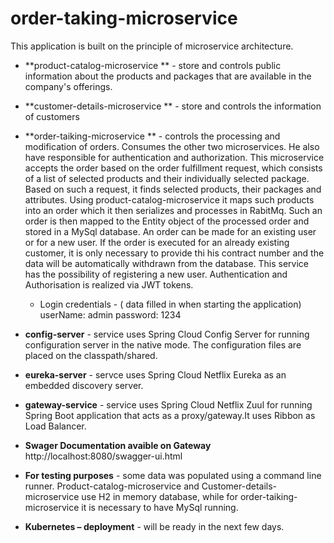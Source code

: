 # order-taking-microservice

This application is built on the principle of microservice architecture.

* **product-catalog-microservice **  - store and controls public information about the products and packages that are available in the company's offerings.

* **customer-details-microservice ** - store and controls the information of customers

* **order-taiking-microservice  ** - controls the processing and modification of orders. Consumes the other two microservices.  He also have responsible for authentication and authorization.
This microservice accepts the order based on the order fulfillment request, which consists of a list of selected products and their individually selected package.
Based on such a request, it finds selected products, their packages and attributes. Using product-catalog-microservice it maps such products into an order which it then serializes and processes in RabitMq. 
Such an order is then mapped to the Entity object of the processed order and stored in a MySql database.
An order can be made for an existing user or for a new user.
If the order is executed for an already existing customer, 
it is only necessary to provide thi his contract number and the data will be automatically withdrawn from the database.
This service has the possibility of registering a new user.
Authentication and Authorisation is realized via JWT tokens. 
  * Login credentials  - ( data filled in when starting the application)   userName: admin  password: 1234



* **config-server**   - service uses Spring Cloud Config Server for running configuration server in the native mode. The configuration files are placed on the classpath/shared.

* **eureka-server**   - servce uses Spring Cloud Netflix Eureka as an embedded discovery server.

* **gateway-service** - service uses Spring Cloud Netflix Zuul for running Spring Boot application that acts as a proxy/gateway.It uses Ribbon as Load Balancer.


* **Swager Documentation avaible on Gateway**
http://localhost:8080/swagger-ui.html

* **For testing purposes** - some data was populated using a command line runner. Product-catalog-microservice and Customer-details-microservice  use H2 in memory database, while for order-taiking-microservice it is necessary to have MySql running. 

* **Kubernetes – deployment** - will be ready in the next few days.



